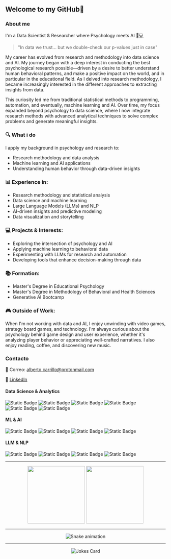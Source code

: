 ## Welcome to my GitHub👋

### About me

I'm a Data Scientist & Researcher where Psychology meets AI 🧠💻

> "In data we trust... but we double-check our p-values just in case"

My career has evolved from research and methodology into data science and AI. My journey began with a deep interest in conducting the best psychological research possible—driven by a desire to better understand human behavioral patterns, and make a positive impact on the world, and in particular in the educational field. As I delved into research methodology,  I became increasingly interested in the different approaches to extracting insights from data.

This curiosity led me from traditional statistical methods to programming, automation, and eventually, machine learning and AI. Over time, my focus expanded beyond psychology to data science, where I now integrate research methods with advanced analytical techniques to solve complex problems and generate meaningful insights.

### 🔍 What i do

I apply my background in psychology and research to:

  - Research methodology and data analysis
  - Machine learning and AI applications
  - Understanding human behavior through data-driven insights

### 📊 Experience in:
  - Research methodology and statistical analysis
  - Data science and machine learning
  - Large Language Models (LLMs) and NLP
  - AI-driven insights and predictive modeling
  - Data visualization and storytelling

### 💻 Projects & Interests:
  - Exploring the intersection of psychology and AI
  - Applying machine learning to behavioral data
  - Experimenting with LLMs for research and automation
  - Developing tools that enhance decision-making through data
    
### 📚 Formation:

   - Master's Degree in Educational Psychology
   - Master's Degree in Methodology of Behavioral and Health Sciences
   - Generative AI Bootcamp

### 🎮 Outside of Work:
When I'm not working with data and AI, I enjoy unwinding with video games, strategy board games, and technology. I'm always curious about the psychology behind game design and user experience, whether it's analyzing player behavior or appreciating well-crafted narratives. I also enjoy reading, coffee, and discovering new music.

### Contacto

  📧 Correo: alberto.carrillo@protonmail.com
  
  💼 [LinkedIn](https://www.linkedin.com/in/alberto-carrillop/)

#### Data Science & Analytics
![Static Badge](https://img.shields.io/badge/R-%2311BAEE?style=flat&logo=R)
![Static Badge](https://img.shields.io/badge/Python-%23AB6C37?style=flat&logo=Python)
![Static Badge](https://img.shields.io/badge/SQL-%23F3D70C?style=flat&logo=PostgreSQL)
![Static Badge](https://img.shields.io/badge/Power%20BI-%23113BF2?style=flat&logo=Power%20BI)
![Static Badge](https://img.shields.io/badge/Excel-%23217346?style=flat&logo=Microsoft%20Excel)
![Static Badge](https://img.shields.io/badge/Git-%2332D2F0?style=flat&logo=Git)

#### ML & AI
![Static Badge](https://img.shields.io/badge/PyTorch-%23EE4C2C?style=flat&logo=PyTorch)
![Static Badge](https://img.shields.io/badge/TensorFlow-%23FF6F00?style=flat&logo=TensorFlow)
![Static Badge](https://img.shields.io/badge/scikit--learn-%23F7931E?style=flat&logo=scikit-learn)
![Static Badge](https://img.shields.io/badge/Keras-%23D00000?style=flat&logo=Keras)

#### LLM & NLP
![Static Badge](https://img.shields.io/badge/Ollama-%23FF5A5F?style=flat&logo=llama)
![Static Badge](https://img.shields.io/badge/Hugging%20Face-%23FFD21E?style=flat&logo=huggingface)
![Static Badge](https://img.shields.io/badge/spaCy-%2309A3D5?style=flat&logo=spacy)
![Static Badge](https://img.shields.io/badge/NLTK-%23154F5B?style=flat&logo=python)


---
<div align="center">
  <img height="180em" src="https://github-readme-stats.vercel.app/api?username=carrillo-p&theme=calm_pink&show_icons=true&count_private=true"/>
  <img height="180em" src="https://github-readme-stats.vercel.app/api/top-langs/?username=carrillo-p&theme=calm_pink&layout=compact&langs_count=6"/>
</div>

---
<p align="center">
  <img src="https://raw.githubusercontent.com/carrillo-p/carrillo-p/output/dist/github-snake-dark.svg" alt="Snake animation"/>
</p>

---
<div align="center">
  <img src="https://readme-jokes.vercel.app/api?hideBorder&theme=synthwave" alt="Jokes Card"/>
</div>

<!--
**carrillo-p/carrillo-p** is a ✨ _special_ ✨ repository because its `README.md` (this file) appears on your GitHub profile.

Here are some ideas to get you started:

- 🔭 I’m currently working on ...
- 🌱 I’m currently learning ...
- 👯 I’m looking to collaborate on ...
- 🤔 I’m looking for help with ...
- 💬 Ask me about ...
- 📫 How to reach me: ...
- 😄 Pronouns: ...
- ⚡ Fun fact: ...
-->
